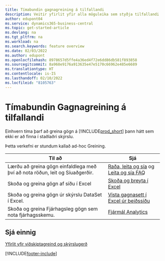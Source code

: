 ```yaml
---
title: Tímabundin gagnagreining á tilfallandi
description: Veitir yfirlit yfir alla möguleika sem styðja tilfallandi gagnagreiningarverkefni í starfsemi Aðalvara fyrirtækja.
author: edupont04
ms.service: dynamics365-business-central
ms.topic: get-started-article
ms.devlang: na
ms.tgt_pltfrm: na
ms.workload: na
ms.search.keywords: feature overview
ms.date: 02/03/2022
ms.author: edupont
ms.openlocfilehash: 8978657d5ffe4a36ed4f72e6dd86db581f893858
ms.sourcegitcommit: 8a968e9176a913635e47e5170c66962e485e6689
ms.translationtype: HT
ms.contentlocale: is-IS
ms.lasthandoff: 02/10/2022
ms.locfileid: "8105763"
---
```

# <a name="ad-hoc-data-analysis"></a>Tímabundin Gagnagreining á tilfallandi

Einhvern tíma þarf að greina gögn á [!INCLUDE[prod_short](includes/prod_short.md)] þann hátt sem ekki er að finna í staðlaðri skýrslu.

Þetta verkefni er stundum kallað ad-hoc Greining. 

| Til að | Sjá |
| --- | --- |
| Lærðu að greina gögn einfaldlega með því að nota röðun, leit og Síuaðgerðir. | [Raða, leita og sía](ui-enter-criteria-filters.md) og [Leita og sía FAQ](ui-search-filter-faq.yml) |
| Skoða og greina gögn af síðu í Excel | [Skoða og breyta í Excel](across-work-with-excel.md) |
| Skoða og greina gögn úr skýrslu DataSet í Excel. | [Vista gagnasett í Excel úr beiðssíðu](/dynamics365-release-plan/2021wave1/smb/dynamics365-business-central/save-report-dataset-excel-request-page) |
| Skoða og greina Fjárhagsleg gögn sem nota fjárhagsskemu. | [Fjármál Analytics](bi.md) |

## <a name="see-also"></a>Sjá einnig

[Yfirlit yfir viðskiptagreind og skýrslugerð](ui-work-report.md)


[!INCLUDE[footer-include](includes/footer-banner.md)]